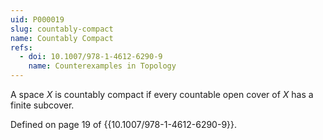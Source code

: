 ```yaml
---
uid: P000019
slug: countably-compact
name: Countably Compact
refs:
  - doi: 10.1007/978-1-4612-6290-9
    name: Counterexamples in Topology
---
```

A space $X$ is countably compact if every countable open cover of $X$ has a finite subcover.

Defined on page 19 of {{10.1007/978-1-4612-6290-9}}.
